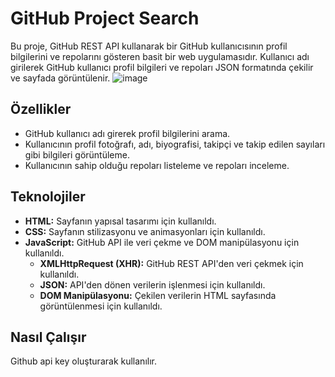 # GitHub Project Search

Bu proje, GitHub REST API kullanarak bir GitHub kullanıcısının profil bilgilerini ve repolarını gösteren basit bir web uygulamasıdır. Kullanıcı adı girilerek GitHub kullanıcı profil bilgileri ve repoları JSON formatında çekilir ve sayfada görüntülenir.
![image](https://github.com/user-attachments/assets/a40466a0-e363-4aa2-85fe-64b37b583056)



## Özellikler

- GitHub kullanıcı adı girerek profil bilgilerini arama.
- Kullanıcının profil fotoğrafı, adı, biyografisi, takipçi ve takip edilen sayıları gibi bilgileri görüntüleme.
- Kullanıcının sahip olduğu repoları listeleme ve repoları inceleme.

## Teknolojiler

- **HTML:** Sayfanın yapısal tasarımı için kullanıldı.
- **CSS:** Sayfanın stilizasyonu ve animasyonları için kullanıldı.
- **JavaScript:** GitHub API ile veri çekme ve DOM manipülasyonu için kullanıldı.
  - **XMLHttpRequest (XHR):** GitHub REST API'den veri çekmek için kullanıldı.
  - **JSON:** API'den dönen verilerin işlenmesi için kullanıldı.
  - **DOM Manipülasyonu:** Çekilen verilerin HTML sayfasında görüntülenmesi için kullanıldı.


## Nasıl Çalışır

Github api key oluşturarak kullanılır.
